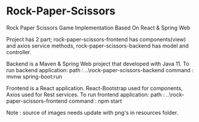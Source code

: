 # Rock-Paper-Scissors

Rock Paper Scissors Game Implementation Based On React & Spring Web

Project has 2 part; rock-paper-scissors-frontend has components(view) and axios service methods, rock-paper-scissors-backend has model and controller.

Backend is a Maven & Spring Web project that developed with Java 11.
To run backend application:
path : ..\rock-paper-scissors-backend
command : mvnw spring-boot:run


Frontend is a React application. React-Bootstrap used for components, Axios used for Rest services.
To run frontend application:
path : ..\rock-paper-scissors-frontend
command : npm start



Note : source of images needs update with png's in resources folder.
